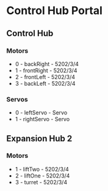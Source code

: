 # Control Hub Portal
## Control Hub
### Motors
- 0 - backRight - 5202/3/4
- 1 - frontRight - 5202/3/4
- 2 - frontLeft - 5202/3/4
- 3 - backLeft - 5202/3/4
### Servos
- 0 - leftServo - Servo
- 1 - rightServo - Servo
## Expansion Hub 2
### Motors
- 1 - liftTwo - 5202/3/4
- 2 - liftOne - 5202/3/4
- 3 - turret - 5202/3/4